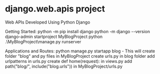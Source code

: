 # django.web.apis project
Web APIs Developed Using Python Django

Getting Started:
python -m pip install django
python -m django --version
django-admin startproject MyBlogProject
python .\MyBlogProject\manage.py runserver

Applications and Routes:
python manage.py startapp blog - This will create folder "blog" and py files in MyBlogProject
create urls.py in blog folder
add urlpatterns in urls.py
create def home(request): in views.py
add path("blog/", include("blog.urls")) in MyBlogProject/urls.py